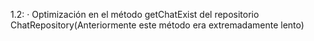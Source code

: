 1.2:
· Optimización en el método getChatExist del repositorio ChatRepository(Anteriormente este método era extremadamente lento)
